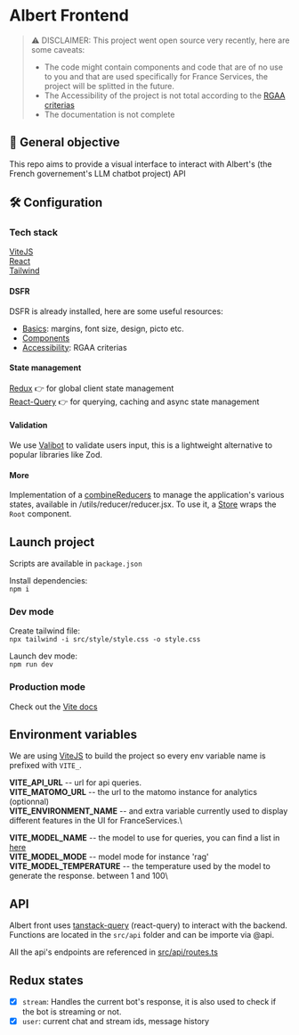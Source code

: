 # Albert Frontend

> ⚠️ DISCLAIMER:
> This project went open source very recently, here are some caveats:
> - The code might contain components and code that are of no use to you and that are used specifically for France Services, the project will be splitted in the future.
> - The Accessibility of the project is not total according to the [RGAA criterias](https://accessibilite.numerique.gouv.fr/)
> - The documentation is not complete

## 🎯 General objective

This repo aims to provide a visual interface to interact with Albert's (the French governement's LLM chatbot project) API
## 🛠️ Configuration

### Tech stack

[ViteJS](https://vitejs.dev/)  
[React](https://react.dev/)  
[Tailwind](https://tailwindcss.com/)
#### DSFR

DSFR is already installed, here are some useful resources:
- [Basics](https://www.systeme-de-design.gouv.fr/): margins, font size, design, picto etc.
- [Components](https://components.react-dsfr.codegouv.studio/)
- [Accessibility](https://accessibilite.numerique.gouv.fr/): RGAA criterias
#### State management

[Redux](https://redux.js.org/) 👉 for global client state management  
[React-Query](https://tanstack.com/query/latest) 👉 for querying, caching and async state management  


#### Validation

We use [Valibot](https://valibot.dev) to validate users input, this is a lightweight alternative to popular libraries like Zod.


#### More
Implementation of a [combineReducers](https://redux.js.org/api/combinereducers) to manage the application's various states, available in /utils/reducer/reducer.jsx. To use it, a [Store](https://redux.js.org/api/store) wraps the ``Root`` component.  

## Launch project

Scripts are available in `package.json`

Install dependencies:  
`npm i`

### Dev mode

Create tailwind file:  
`npx tailwind -i src/style/style.css -o style.css`

Launch dev mode:  
`npm run dev`

### Production mode
Check out the [Vite docs](https://vitejs.dev/guide/static-deploy.html)

## Environment variables

We are using [ViteJS](https://vitejs.dev/) to build the project so every env variable name is prefixed with `VITE_`.

**VITE_API_URL** -- url for api queries.\
**VITE_MATOMO_URL** -- the url to the matomo instance for analytics (optionnal)\
**VITE_ENVIRONMENT_NAME** -- and extra variable currently used to display different features in the UI for FranceServices.\

**VITE_MODEL_NAME** -- the model to use for queries, you can find a list in [here](https://huggingface.co/AgentPublic)\
**VITE_MODEL_MODE** -- model mode for instance 'rag'\
**VITE_MODEL_TEMPERATURE** -- the temperature used by the model to generate the response. between 1 and 100\

## API 

Albert front uses [tanstack-query](https://tanstack.com/query/latest/docs/framework/react/overview) (react-query) to interact with the backend.  
Functions are located in the `src/api` folder and can be importe via @api.

All the api's endpoints are referenced in [src/api/routes.ts](src/api/routes.ts)


## Redux states
- [x] ``stream``: Handles the current bot's response, it is also used to check if the bot is streaming or not.
- [x] ``user``: current chat and stream ids, message history